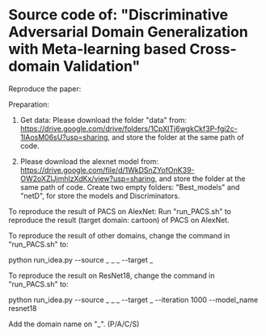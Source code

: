 # Source code of: "Discriminative Adversarial Domain Generalization with Meta-learning based Cross-domain Validation"

Reproduce the paper:

Preparation:
1. Get data:
Please download the folder "data" from: https://drive.google.com/drive/folders/1CpXITj6wgkCkf3P-fgi2c-1IAosM06sU?usp=sharing, and store the folder at the same path of code.

2. Please download the alexnet model from: https://drive.google.com/file/d/1WkDSnZYofOnK39-OW2oXZlJjmhlzXdKx/view?usp=sharing, and store the folder at the same path of code.
Create two empty folders: "Best_models" and "netD", for store the models and Discriminators.

To reproduce the result of PACS on AlexNet:
Run "run_PACS.sh" to reproduce the result (target domain: cartoon) of PACS on AlexNet.

To reproduce the result of other domains, change the command in "run_PACS.sh" to:

python run_idea.py --source _ _ _ --target _

To reproduce the result on ResNet18, change the command in "run_PACS.sh" to:

python run_idea.py --source _ _ _ --target _ --iteration 1000 --model_name resnet18

Add the domain name on "_". (P/A/C/S)
